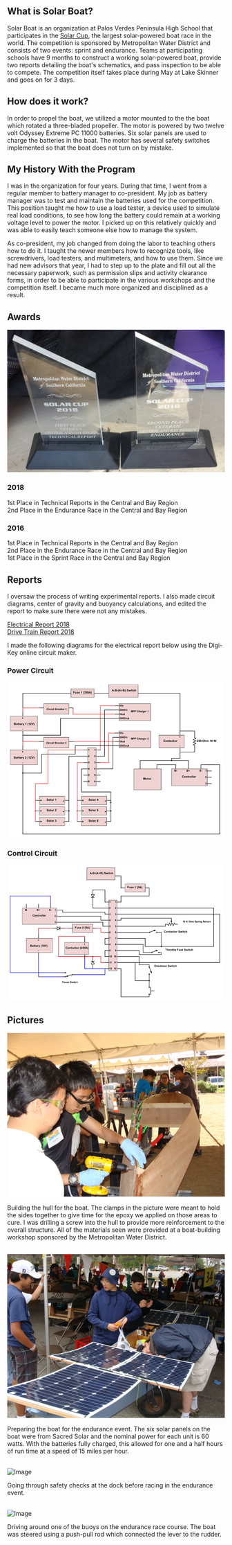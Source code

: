 ## What is Solar Boat?

Solar Boat is an organization at Palos Verdes Peninsula High School that participates in the [Solar Cup](http://www.mwdh2o.com/inthecommunity/education-programs/Pages/Solar-Cup.aspx), the largest solar-powered boat race in the world.
The competition is sponsored by Metropolitan Water District and consists of two events: sprint and endurance.
Teams at participating schools have 9 months to construct a working solar-powered boat, provide two reports detailing the boat's schematics, and pass inspection to be able to compete.
The competition itself takes place during May at Lake Skinner and goes on for 3 days.

## How does it work?
In order to propel the boat, we utilized a motor mounted to the the boat which rotated a three-bladed propeller. The motor is powered by two twelve volt Odyssey Extreme PC 11000 batteries. Six solar panels are used to charge the batteries in the boat. The motor has several safety switches implemented so that the boat does not turn on by mistake.

## My History With the Program
I was in the organization for four years. During that time, I went from a regular member to battery manager to co-president. My job as battery manager was to test and maintain the batteries used for the competition. This position taught me how to use a load tester, a device used to simulate real load conditions, to see how long the battery could remain at a working voltage level to power the motor. I picked up on this relatively quickly and was able to easily teach someone else how to manage the system. 

As co-president, my job changed from doing the labor to teaching others how to do it. I taught the newer members how to recognize tools, like screwdrivers, load testers, and multimeters, and how to use them. Since we had new advisors that year, I had to step up to the plate and fill out all the necessary paperwork, such as permission slips and activity clearance forms, in order to be able to participate in the various workshops and the competition itself. I became much more organized and disciplined as a result. 



## Awards
![Image](Solar%20Boat%20Awards.jpg)
### 2018
1st Place in Technical Reports in the Central and Bay Region<br>
2nd Place in the Endurance Race in the Central and Bay Region<br>

### 2016
1st Place in Technical Reports in the Central and Bay Region<br>
2nd Place in the Endurance Race in the Central and Bay Region<br>
1st Place in the Sprint Race in the Central and Bay Region<br>

## Reports 

I oversaw the process of writing experimental reports. I also made circuit diagrams, center of gravity and buoyancy calculations, and edited the report to make sure there were not any mistakes.

[Electrical Report 2018](Copy%20of%202018%20Elec%20Report.pdf)<br>
[Drive Train Report 2018](Copy%20of%20Drive%20Train%20Report.pdf)

I made the following diagrams for the electrical report below using the Digi-Key online circuit maker.


### Power Circuit
![Image](Solar-Boat-Power-Circuit.png)
<br>
### Control Circuit
![Image](Solar-Boat-Control-Circuit.png)
<br>
 
## Pictures 
![Image](Building%20Hull.JPG) <br>
<figcaption> Building the hull for the boat. The clamps in the picture were meant to hold the sides together to give time for the epoxy we applied on those areas to cure. I was drilling a screw into the hull to provide more reinforcement to the overall structure. All of the materials seen were provided at a boat-building workshop sponsored by the Metropolitan Water District. </figcaption> <br>

![Image](Preparing%20Boat.JPG)<br>
<figcaption> Preparing the boat for the endurance event. The six solar panels on the boat were from Sacred Solar and the nominal power for each unit is 60 watts. With the batteries fully charged, this allowed for one and a half hours of run time at a speed of 15 miles per hour.</figcaption> <br>

![Image](At%20The%20Dock.JPG)<br>
<figcaption> Going through safety checks at the dock before racing in the endurance event. </figcaption><br>

![Image](Driving%20Boat.JPG)<br>
<figcaption> Driving around one of the buoys on the endurance race course. The boat was steered using a push-pull rod which connected the lever to the rudder. </figcaption><br>


